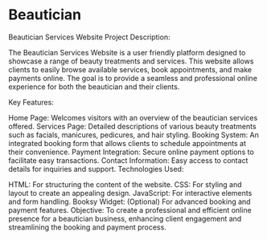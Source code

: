 # Beautician

Beautician Services Website
Project Description:

The Beautician Services Website is a user friendly platform designed to showcase a range of beauty treatments and services. This website allows clients to easily browse available services, book appointments, and make payments online. The goal is to provide a seamless and professional online experience for both the beautician and their clients.

Key Features:

Home Page: Welcomes visitors with an overview of the beautician services offered.
Services Page: Detailed descriptions of various beauty treatments such as facials, manicures, pedicures, and hair styling.
Booking System: An integrated booking form that allows clients to schedule appointments at their convenience.
Payment Integration: Secure online payment options to facilitate easy transactions.
Contact Information: Easy access to contact details for inquiries and support.
Technologies Used:

HTML: For structuring the content of the website.
CSS: For styling and layout to create an appealing design.
JavaScript: For interactive elements and form handling.
Booksy Widget: (Optional) For advanced booking and payment features.
Objective: To create a professional and efficient online presence for a beautician business, enhancing client engagement and streamlining the booking and payment process.
